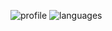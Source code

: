 ![profile] ![languages]

[profile]: https://github-readme-stats.vercel.app/api?username=oKess&show_icons=true&theme=material-palenight
[languages]: https://github-readme-stats.vercel.app/api/top-langs/?username=oKess&theme=material-palenight
